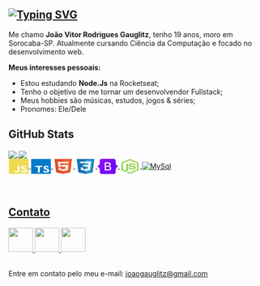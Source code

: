 ## [![Typing SVG](https://readme-typing-svg.herokuapp.com?color=%233FB691&size=30&lines=Ol%C3%A1!+Seja+Bem-Vindo(a)%E2%9D%A4)](https://git.io/typing-svg)
Me chamo **João Vitor Rodrigues Gauglitz**, tenho 19 anos, moro em Sorocaba-SP. Atualmente cursando Ciência da Computação e focado no desenvolvimento web.

**Meus interesses pessoais:**

- Estou estudando **Node.Js** na Rocketseat;
- Tenho o objetivo de me tornar um desenvolvendor Fullstack;
- Meus hobbies são músicas, estudos, jogos & séries;
- Pronomes: Ele/Dele

## GitHub Stats
<div>
  <a href="https://github.com/Gauglitz">
  <img align="center" src="https://github-readme-stats.vercel.app/api?username=Gauglitz&show_icons=true&theme=gotham&include_all_commits=true&count_private=true"/>
  <img align="center" src="https://github-readme-stats.vercel.app/api/top-langs/?username=Gauglitz&layout=compact&langs_count=7&theme=gotham"/>
</div>

<div align="left"br>
  <img align="center" alt="Js" height="30" width="40" src="https://raw.githubusercontent.com/devicons/devicon/master/icons/javascript/javascript-plain.svg">
  <img align="center" alt="Ts" height="30" width="40" src="https://raw.githubusercontent.com/devicons/devicon/master/icons/typescript/typescript-plain.svg">
  <img align="center" alt="HTML" height="30" width="40" src="https://raw.githubusercontent.com/devicons/devicon/master/icons/html5/html5-original.svg">
  <img align="center" alt="CSS" height="30" width="40" src="https://raw.githubusercontent.com/devicons/devicon/master/icons/css3/css3-original.svg">
  <img align="center" alt="Bootstrap" height="30" width="40" src="https://raw.githubusercontent.com/devicons/devicon/master/icons/bootstrap/bootstrap-original.svg">
  <img align="center" alt="Node" height="30" width="40" src="https://raw.githubusercontent.com/devicons/devicon/master/icons/nodejs/nodejs-original.svg">
  <img align="center" alt="MySql" height="40" width="50" src="https://cdn.jsdelivr.net/gh/devicons/devicon/icons/mysql/mysql-original.svg" />
</div>

<br />
<br />

## Contato

<a href="https://github.com/Gauglitz" target="_blank">
  <img src="https://cdn.iconscout.com/icon/free/png-256/github-108-438008.png" width="48px" height="48px">
</a> 
<a href="https://www.instagram.com/joaovrg/" target="_blank">
  <img src="https://cdn.icon-icons.com/icons2/1211/PNG/512/1491579602-yumminkysocialmedia36_83067.png" width="48px" height="48px">
</a> 
<a href="https://www.linkedin.com/in/jo%C3%A3o-vitor-rodrigues-5b5553155/" target="_blank">
  <img src="https://i.ibb.co/Kx2GSrT/linkedin.png" width="48px" height="48px">
</a>

<br />
<br />

Entre em contato pelo meu e-mail:  joaogauglitz@gmail.com


<!---
Gauglitz/Gauglitz is a ✨ special ✨ repository because its `README.md` (this file) appears on your GitHub profile.
You can click the Preview link to take a look at your changes.
--->
